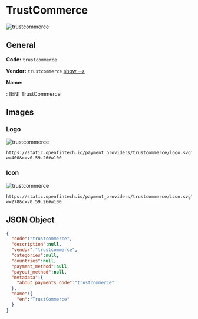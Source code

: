
# TrustCommerce 
![trustcommerce](https://static.openfintech.io/payment_providers/trustcommerce/logo.svg?w=400&c=v0.59.26#w100)  

## General 
 
**Code:** `trustcommerce` 
 
**Vendor:** `trustcommerce` [show -->](/vendors/trustcommerce/) 
 
**Name:** 
 
:	[EN] TrustCommerce 
 

## Images 

### Logo 
 
![trustcommerce](https://static.openfintech.io/payment_providers/trustcommerce/logo.svg?w=400&c=v0.59.26#w100)  

```
https://static.openfintech.io/payment_providers/trustcommerce/logo.svg?w=400&c=v0.59.26#w100
```  

### Icon 
 
![trustcommerce](https://static.openfintech.io/payment_providers/trustcommerce/icon.svg?w=278&c=v0.59.26#w100)  

```
https://static.openfintech.io/payment_providers/trustcommerce/icon.svg?w=278&c=v0.59.26#w100
```  

## JSON Object 

```json
{
  "code":"trustcommerce",
  "description":null,
  "vendor":"trustcommerce",
  "categories":null,
  "countries":null,
  "payment_method":null,
  "payout_method":null,
  "metadata":{
    "about_payments_code":"trustcommerce"
  },
  "name":{
    "en":"TrustCommerce"
  }
}
```  
